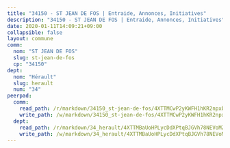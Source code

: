 ```yaml
---
title: "34150 - ST JEAN DE FOS | Entraide, Annonces, Initiatives"
description: "34150 - ST JEAN DE FOS | Entraide, Annonces, Initiatives"
date: 2020-01-11T14:09:21+09:00
collapsible: false
layout: commune
comm:
  nom: "ST JEAN DE FOS"
  slug: st-jean-de-fos
  cp: "34150"
dept:
  nom: "Hérault"
  slug: herault
  num: "34"
peerpad:
  comm:
    read_path: /r/markdown/34150_st-jean-de-fos/4XTTMCwP2yKWFH1hKR2npxb8GWtTE6prMhWMWMPLo2Qk9dViA
    write_path: /w/markdown/34150_st-jean-de-fos/4XTTMCwP2yKWFH1hKR2npxb8GWtTE6prMhWMWMPLo2Qk9dViA-K3TgUkpZ4RqaSvmoLdgn7zY6U4HTCCpUenyNkwGEJdgSy6bH1TciBUH6u2Pzn2mHuWAGc2zrH9FTe9fUgfxUXM5W6JTYrhvVi5inTx5VSh2LUGCXfo81BwWoT4Uy5P3EDPLkeVpN
  dept:
    read_path: /r/markdown/34_herault/4XTTMBaUoHPLycDdXPtqBJGVh78NEVoMZNyf8Wnh1X5DK6Ew8
    write_path: /w/markdown/34_herault/4XTTMBaUoHPLycDdXPtqBJGVh78NEVoMZNyf8Wnh1X5DK6Ew8-K3TgTd4rzWVX1F82NgGyNepGUxhqCmodCALjxNZeEdBQWQhd1NJYx1gHMW9QBLL6sN41ALXRejLsG2VetgVferfVncrvVCz47dChJvN8ouQLRMdWs4KpxKPeRYR1nspmhzdBqF8J
---
```



